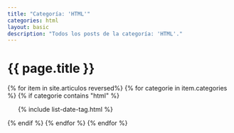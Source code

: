 ```yaml
---
title: "Categoría: 'HTML'"
categories: html
layout: basic
description: "Todos los posts de la categoría: 'HTML'."
---
```


<h1>{{ page.title }}</h1>

{% for item in site.articulos reversed%}
{% for categorie in item.categories %}
{% if categorie contains "html" %}
<ul>
    {% include list-date-tag.html %}
</ul>
{% endif %}
{% endfor %}
{% endfor %}
